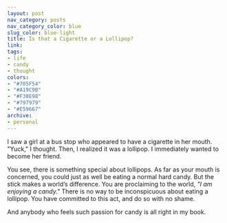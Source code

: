 ```yaml
---
layout: post
nav_category: posts
nav_category_color: blue
slug_color: blue-light
title: Is that a Cigarette or a Lollipop?
link:
tags:
- life
- candy
- thought
colors:
- "#705F54"
- "#A19C9B"
- "#F38E98"
- "#797979"
- "#E59667"
archive:
- personal
---
```


I saw a girl at a bus stop who appeared to have a cigarette in her mouth. "Yuck," I thought. Then, I realized it was a lollipop. I immediately wanted to become her friend.

You see, there is something special about lollipops. As far as your mouth is concerned, you could just as well be eating a normal hard candy. But the stick makes a world’s difference. You are proclaiming to the world, *"I am enjoying a candy."* There is no way to be inconspicuous about eating a lollipop. You have committed to this act, and do so with no shame.

And anybody who feels such passion for candy is all right in my book.
